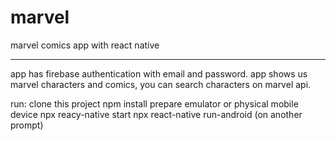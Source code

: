 # marvel
marvel comics app with react native 

-----------------------------------------------------------------------------------

app has firebase authentication with email and password.
app shows us marvel characters and comics, you can search characters on marvel api. 

run:
  clone this project
  npm install
  prepare emulator or physical mobile device
  npx reacy-native start
  npx react-native run-android (on another prompt)

  

